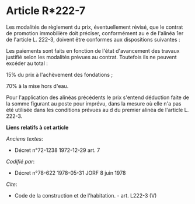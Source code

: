 # Article R*222-7

Les modalités de règlement du prix, éventuellement révisé, que le contrat de promotion immobilière doit préciser,
conformément au e de l'alinéa 1er de l'article L. 222-3, doivent être conformes aux dispositions suivantes : 

Les paiements sont faits en fonction de l'état d'avancement des travaux justifié selon les modalités prévues au contrat.
Toutefois ils ne peuvent excéder au total : 

15% du prix à l'achèvement des fondations ; 

70% à la mise hors d'eau. 

Pour l'application des alinéas précédents le prix s'entend déduction faite de la somme figurant au poste pour imprévu, dans
la mesure où elle n'a pas été utilisée dans les conditions prévues au d du premier alinéa de l'article L. 222-3.

**Liens relatifs à cet article**

_Anciens textes_:

  - Décret n°72-1238 1972-12-29 art. 7

_Codifié par_:

  - Décret n°78-622 1978-05-31 JORF 8 juin 1978

_Cite_:

  - Code de la construction et de l'habitation. - art. L222-3 (V)

